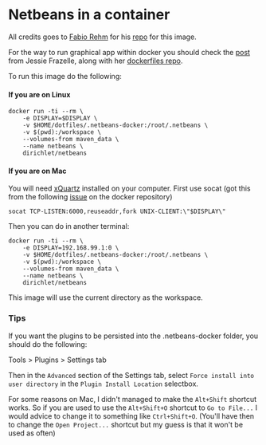 # Netbeans in a container

All credits goes to [Fabio Rehm](https://github.com/fgrehm) for his [repo](https://github.com/fgrehm/docker-netbeans) for this image.

For the way to run graphical app within docker you should check the [post](https://blog.jessfraz.com/post/docker-containers-on-the-desktop/) from Jessie Frazelle, along with her [dockerfiles repo](https://github.com/jfrazelle/dockerfiles).

To run this image do the following:
#### If you are on Linux
```
docker run -ti --rm \
    -e DISPLAY=$DISPLAY \
    -v $HOME/dotfiles/.netbeans-docker:/root/.netbeans \
    -v $(pwd):/workspace \
    --volumes-from maven_data \
    --name netbeans \
    dirichlet/netbeans
```

#### If you are on Mac
You will need [xQuartz](http://www.xquartz.org) installed on your computer.
First use socat (got this from the following [issue](https://github.com/docker/docker/issues/8710) on the docker repository)
```
socat TCP-LISTEN:6000,reuseaddr,fork UNIX-CLIENT:\"$DISPLAY\"
```

Then you can do in another terminal:
```
docker run -ti --rm \
    -e DISPLAY=192.168.99.1:0 \
    -v $HOME/dotfiles/.netbeans-docker:/root/.netbeans \
    -v $(pwd):/workspace \
    --volumes-from maven_data \
    --name netbeans \
    dirichlet/netbeans
```

This image will use the current directory as the workspace.

### Tips
If you want the plugins to be persisted into the .netbeans-docker folder, you should do the following:

Tools > Plugins > Settings tab

Then in the `Advanced` section of the Settings tab, select `Force install into user directory` in the `Plugin Install Location` selectbox.



For some reasons on Mac, I didn't managed to make the `Alt+Shift` shortcut works.
So if you are used to use the `Alt+Shift+O` shortcut to `Go to File...` I would advice to change it to something like `Ctrl+Shift+O`. (You'll have then to change the `Open Project...` shortcut but my guess is that it won't be used as often)

